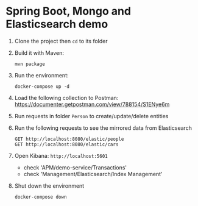 # Spring Boot, Mongo and Elasticsearch demo

1. Clone the project then `cd` to its folder

2. Build it with Maven:
    ```shell
    mvn package 
    ```
3. Run the environment:
    ```shell
    docker-compose up -d
    ```
4. Load the following collection to Postman: https://documenter.getpostman.com/view/788154/S1ENye6m

5. Run requests in folder `Person` to create/update/delete entities 

6. Run the following requests to see the mirrored data from Elasticsearch  
    ```http
    GET http://localhost:8080/elastic/people
    GET http://localhost:8080/elastic/cars
    ```
7. Open Kibana: `http://localhost:5601`
    - check 'APM/demo-service/Transactions'
    - check 'Management/Elasticsearch/Index Management'   
8. Shut down the environment
    ```shell
    docker-compose down
    ```


